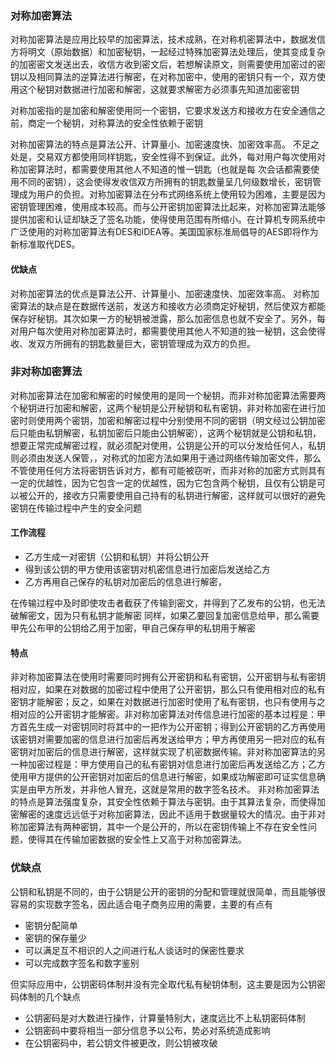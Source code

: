 ### 对称加密算法

对称加密算法是应用比较早的加密算法，技术成熟，在对称机密算法中，数据发信方将明文（原始数据）和加密秘钥，一起经过特殊加密算法处理后，使其变成复杂的加密密文发送出去，收信方收到密文后，若想解读原文，则需要使用加密过的密钥以及相同算法的逆算法进行解密，在对称加密中，使用的密钥只有一个，双方使用这个秘钥对数据进行加密和解密，这就要求解密方必须事先知道加密密钥

对称加密指的是加密和解密使用同一个密钥，它要求发送方和接收方在安全通信之前，商定一个秘钥，对称算法的安全性依赖于密钥

对称加密算法的特点是算法公开、计算量小、加密速度快、加密效率高。
不足之处是，交易双方都使用同样钥匙，安全性得不到保证。此外，每对用户每次使用对称加密算法时，都需要使用其他人不知道的惟一钥匙（也就是每	次会话都需要使用不同的密钥），这会使得发收信双方所拥有的钥匙数量呈几何级数增长，密钥管理成为用户的负担。对称加密算法在分布式网络系统上使用较为困难，主要是因为密钥管理困难，使用成本较高。而与公开密钥加密算法比起来，对称加密算法能够提供加密和认证却缺乏了签名功能，使得使用范围有所缩小。在计算机专网系统中广泛使用的对称加密算法有DES和IDEA等。美国国家标准局倡导的AES即将作为新标准取代DES。

#### 优缺点
对称加密算法的优点是算法公开、计算量小、加密速度快、加密效率高。
对称加密算法的缺点是在数据传送前，发送方和接收方必须商定好秘钥，然后使双方都能保存好秘钥。其次如果一方的秘钥被泄露，那么加密信息也就不安全了。另外，每对用户每次使用对称加密算法时，都需要使用其他人不知道的独一秘钥，这会使得收、发双方所拥有的钥匙数量巨大，密钥管理成为双方的负担。

### 非对称加密算法


对称加密算法在加密和解密的时候使用的是同一个秘钥，而非对称加密算法需要两个秘钥进行加密和解密，这两个秘钥是公开秘钥和私有密钥，非对称加密在进行加密时则使用两个密钥，加密和解密过程中分别使用不同的密钥（明文经过公钥加密后只能由私钥解密，私钥加密后只能由公钥解密），这两个秘钥就是公钥和私钥，想要正常完成解密过程，就必须配对使用，公钥是公开的可以分发给任何人，私钥则必须由发送人保管，，对称式的加密方法如果用于通过网络传输加密文件，那么不管使用任何方法将密钥告诉对方，都有可能被窃听，而非对称的加密方式则具有一定的优越性，因为它包含一定的优越性，因为它包含两个秘钥，且仅有公钥是可以被公开的，接收方只需要使用自己持有的私钥进行解密，这样就可以很好的避免密钥在传输过程中产生的安全问题


#### 工作流程

- 乙方生成一对密钥（公钥和私钥）并将公钥公开
- 得到该公钥的甲方使用该密钥对机密信息进行加密后发送给乙方
- 乙方再用自己保存的私钥对加密后的信息进行解密，

在传输过程中及时即使攻击者截获了传输到密文，并得到了乙发布的公钥，也无法破解密文，因为只有私钥才能解密
同样，如果乙要回复加密信息给甲，那么需要甲先公布甲的公钥给乙用于加密，甲自己保存甲的私钥用于解密

#### 特点

非对称加密算法在使用时需要同时拥有公开密钥和私有密钥，公开密钥与私有密钥相对应，如果在对数据的加密过程中使用了公开密钥，那么只有使用相对应的私有密钥才能解密；反之，如果在对数据进行加密时使用了私有密钥，也只有使用与之相对应的公开密钥才能解密。非对称加密算法对传信息进行加密的基本过程是：甲方首先生成一对密钥同时将其中的一把作为公开密钥；得到公开密钥的乙方再使用该密钥对需要加密的信息进行加密后再发送给甲方；甲方再使用另一把对应的私有密钥对加密后的信息进行解密，这样就实现了机密数据传输。非对称加密算法的另一种加密过程是：甲方使用自己的私有密钥对信息进行加密后再发送给乙方；乙方使用甲方提供的公开密钥对加密后的信息进行解密，如果成功解密即可证实信息确实是由甲方所发，并非他人冒充，这就是常用的数字签名技术。
非对称加密算法的特点是算法强度复杂，其安全性依赖于算法与密钥。由于其算法复杂，而使得加密解密的速度远远低于对称加密算法，因此不适用于数据量较大的情况。由于非对称加密算法有两种密钥，其中一个是公开的，所以在密钥传输上不存在安全性问题，使得其在传输加密数据的安全性上又高于对称加密算法。 

### 优缺点
公钥和私钥是不同的，由于公钥是公开的密钥的分配和管理就很简单，而且能够很容易的实现数字签名，因此适合电子商务应用的需要，主要的有点有
- 密钥分配简单
- 密钥的保存量少
- 可以满足互不相识的人之间进行私人谈话时的保密性要求
- 可以完成数字签名和数字鉴别

但实际应用中，公钥密码体制并没有完全取代私有秘钥体制，这主要是因为公钥密码体制的几个缺点
- 公钥密码是对大数进行操作，计算量特别大，速度远比不上私钥密码体制
- 公钥密码中要将相当一部分信息予以公布，势必对系统造成影响
- 在公钥密码中，若公钥文件被更改，则公钥被攻破